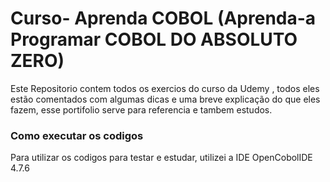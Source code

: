 # Curso- Aprenda COBOL (Aprenda-a Programar COBOL DO ABSOLUTO ZERO)

Este Repositorio contem todos os exercios do curso da Udemy , todos eles estão comentados com algumas dicas e uma breve explicação do que eles fazem, esse portifolio serve para referencia e tambem estudos.

### Como executar os codigos

Para utilizar os codigos para testar e estudar, utilizei a IDE OpenCobolIDE 4.7.6
